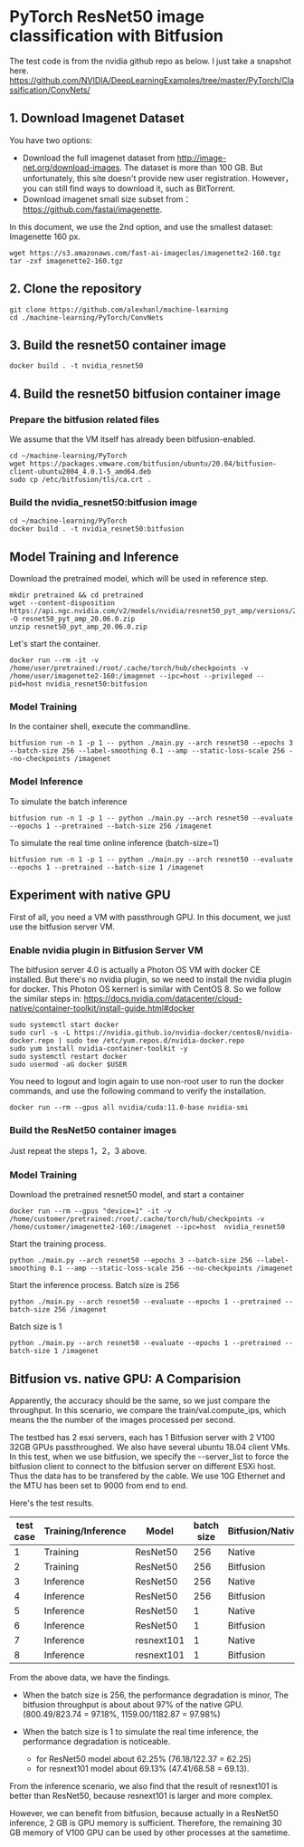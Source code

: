 # PyTorch ResNet50 image classification with Bitfusion

The test code is from the nvidia github repo as below.  I just take a snapshot here.  
https://github.com/NVIDIA/DeepLearningExamples/tree/master/PyTorch/Classification/ConvNets/


## 1. Download Imagenet Dataset
You have two options:
* Download the full imagenet dataset from http://image-net.org/download-images.  The dataset is more than 100 GB. But unfortunately, this site doesn't provide new user registration. However，you can still find ways to download it, such as BitTorrent.  
* Download imagenet small size subset from： https://github.com/fastai/imagenette.  

In this document, we use the 2nd option, and use the smallest dataset: Imagenette 160 px. 
```
wget https://s3.amazonaws.com/fast-ai-imageclas/imagenette2-160.tgz
tar -zxf imagenette2-160.tgz
```

## 2. Clone the repository
```
git clone https://github.com/alexhanl/machine-learning
cd ./machine-learning/PyTorch/ConvNets
```

## 3. Build the resnet50 container image
```
docker build . -t nvidia_resnet50
```

## 4. Build the resnet50 bitfusion container image

### Prepare the bitfusion related files
We assume that the VM itself has already been bitfusion-enabled. 

```
cd ~/machine-learning/PyTorch
wget https://packages.vmware.com/bitfusion/ubuntu/20.04/bitfusion-client-ubuntu2004_4.0.1-5_amd64.deb
sudo cp /etc/bitfusion/tls/ca.crt .
```

### Build the nvidia_resnet50:bitfusion image

```
cd ~/machine-learning/PyTorch
docker build . -t nvidia_resnet50:bitfusion
```

## Model Training and Inference

Download the pretrained model, which will be used in reference step. 

```
mkdir pretrained && cd pretrained
wget --content-disposition https://api.ngc.nvidia.com/v2/models/nvidia/resnet50_pyt_amp/versions/20.06.0/zip -O resnet50_pyt_amp_20.06.0.zip
unzip resnet50_pyt_amp_20.06.0.zip
```

Let's start the container. 
```
docker run --rm -it -v /home/user/pretrained:/root/.cache/torch/hub/checkpoints -v /home/user/imagenette2-160:/imagenet --ipc=host --privileged --pid=host nvidia_resnet50:bitfusion
```

### Model Training 
In the container shell, execute the commandline. 
```
bitfusion run -n 1 -p 1 -- python ./main.py --arch resnet50 --epochs 3 --batch-size 256 --label-smoothing 0.1 --amp --static-loss-scale 256 --no-checkpoints /imagenet
```

### Model Inference
To simulate the batch inference
```
bitfusion run -n 1 -p 1 -- python ./main.py --arch resnet50 --evaluate --epochs 1 --pretrained --batch-size 256 /imagenet
```
To simulate the real time online inference (batch-size=1)
```
bitfusion run -n 1 -p 1 -- python ./main.py --arch resnet50 --evaluate --epochs 1 --pretrained --batch-size 1 /imagenet
```

## Experiment with native GPU
First of all, you need a VM with passthrough GPU.  In this document, we just use the bitfusion server VM.  

### Enable nvidia plugin in Bitfusion Server VM
The bitfusion server 4.0 is actually a Photon OS VM with docker CE installed. But there's no nvidia plugin, so we need to install the nvidia plugin for docker. This Photon OS kernerl is similar with CentOS 8.  So we follow the similar steps in: https://docs.nvidia.com/datacenter/cloud-native/container-toolkit/install-guide.html#docker

```
sudo systemctl start docker
sudo curl -s -L https://nvidia.github.io/nvidia-docker/centos8/nvidia-docker.repo | sudo tee /etc/yum.repos.d/nvidia-docker.repo
sudo yum install nvidia-container-toolkit -y
sudo systemctl restart docker
sudo usermod -aG docker $USER
```

You need to logout and login again to use non-root user to run the docker commands, and use the following command to verify the installation. 
```
docker run --rm --gpus all nvidia/cuda:11.0-base nvidia-smi
```

### Build the ResNet50 container images
Just repeat the steps 1，2，3 above. 

### Model Training

Download the pretrained resnet50 model, and start a container
```
docker run --rm --gpus "device=1" -it -v /home/customer/pretrained:/root/.cache/torch/hub/checkpoints -v /home/customer/imagenette2-160:/imagenet --ipc=host  nvidia_resnet50
```

Start the training process. 
```
python ./main.py --arch resnet50 --epochs 3 --batch-size 256 --label-smoothing 0.1 --amp --static-loss-scale 256 --no-checkpoints /imagenet
```

Start the inference process. 
Batch size is 256
```
python ./main.py --arch resnet50 --evaluate --epochs 1 --pretrained --batch-size 256 /imagenet
```
Batch size is 1
```
python ./main.py --arch resnet50 --evaluate --epochs 1 --pretrained --batch-size 1 /imagenet
```

## Bitfusion vs. native GPU: A Comparision
Apparently, the accuracy should be the same, so we just compare the throughput.  In this scenario, we compare the train/val.compute_ips, which means the the number of the images processed per second. 

The testbed has 2 esxi servers, each has 1 Bitfusion server with 2 V100 32GB GPUs passthroughed.  We also have several ubuntu 18.04 client VMs.  In this test, when we use bitfusion, we specify the --server_list to force the bitfusion client to connect to the bitfusion server on different ESXi host.  Thus the data has to be transfered by the cable.  We use 10G Ethernet and the MTU has been set to 9000 from end to end. 

Here's the test results. 


| test case | Training/Inference  | Model      | batch size | Bitfusion/Native | train/val.compute_ips (img/s) |
| --------- | ------------------  | --------   | ---------- | ---------------- | ----------------------------- |
| 1         | Training            | ResNet50   | 256        | Native           | 823.74                        |   
| 2         | Training            | ResNet50   | 256        | Bitfusion        | 800.49                        |          
| 3         | Inference           | ResNet50   | 256        | Native           | 1182.87                       |  
| 4         | Inference           | ResNet50   | 256        | Bitfusion        | 1159.00                       |  
| 5         | Inference           | ResNet50   | 1          | Native           | 122.37                        |  
| 6         | Inference           | ResNet50   | 1          | Bitfusion        | 76.18                         |  
| 7         | Inference           | resnext101 | 1          | Native           | 68.58                         |  
| 8         | Inference           | resnext101 | 1          | Bitfusion        | 47.41                         |  

From the above data, we have the findings. 
- When the batch size is 256, the performance degradation is minor, The bitfusion throughput is about about 97% of the native GPU.  (800.49/823.74 = 97.18%, 1159.00/1182.87 = 97.98%)

- When the batch size is 1 to simulate the real time inference, the performance degradation is noticeable. 
    - for ResNet50 model about 62.25% (76.18/122.37 = 62.25)
    - for resnext101 model about 69.13%  (47.41/68.58 = 69.13). 

From the inference scenario, we also find that the result of resnext101 is better than ResNet50, because resnext101 is larger and more complex. 

However, we can benefit from bitfusion, because actually in a ResNet50 inference, 2 GB is GPU memory is sufficient.   Therefore, the remaining 30 GB memory of V100 GPU can be used by other processes at the sametime. 
